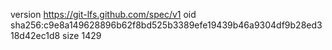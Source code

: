 version https://git-lfs.github.com/spec/v1
oid sha256:c9e8a149628896b62f8bd525b3389efe19439b46a9304df9b28ed318d42ec1d8
size 1429
